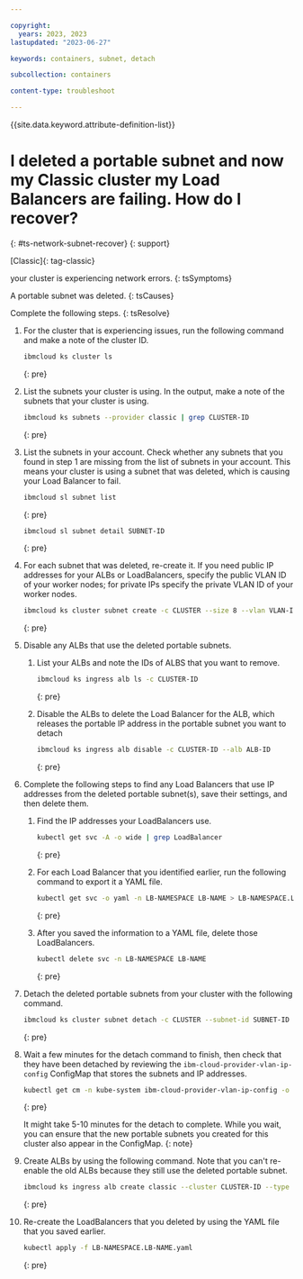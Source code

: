 ```yaml
---

copyright: 
  years: 2023, 2023
lastupdated: "2023-06-27"

keywords: containers, subnet, detach

subcollection: containers

content-type: troubleshoot

---
```


{{site.data.keyword.attribute-definition-list}}


# I deleted a portable subnet and now my Classic cluster my Load Balancers are failing. How do I recover?
{: #ts-network-subnet-recover}
{: support}

[Classic]{: tag-classic}

your cluster is experiencing network errors.
{: tsSymptoms}

A portable subnet was deleted.
{: tsCauses}

Complete the following steps.
{: tsResolve}


1. For the cluster that is experiencing issues, run the following command and make a note of the cluster ID.
    ```sh
    ibmcloud ks cluster ls
    ```
    {: pre}


1. List the subnets your cluster is using. In the output, make a note of the subnets that your cluster is using.
    ```sh
    ibmcloud ks subnets --provider classic | grep CLUSTER-ID
    ```
    {: pre}


1. List the subnets in your account. Check whether any subnets that you found in step 1 are missing from the list of subnets in your account. This means your cluster is using a subnet that was deleted, which is causing your Load Balancer to fail.
    
    ```sh
    ibmcloud sl subnet list
    ```
    {: pre}
    
    ```sh
    ibmcloud sl subnet detail SUBNET-ID
    ```
    {: pre}


1. For each subnet that was deleted, re-create it. If you need public IP addresses for your ALBs or LoadBalancers, specify the public VLAN ID of your worker nodes; for private IPs specify the private VLAN ID of your worker nodes.
    ```sh
    ibmcloud ks cluster subnet create -c CLUSTER --size 8 --vlan VLAN-ID
    ```
    {: pre}



1. Disable any ALBs that use the deleted portable subnets.
    1. List your ALBs and note the IDs of ALBS that you want to remove.
        ```sh
        ibmcloud ks ingress alb ls -c CLUSTER-ID
        ```
        {: pre}
    
    1. Disable the ALBs to delete the Load Balancer for the ALB, which releases the portable IP address in the portable subnet you want to detach
        ```sh
        ibmcloud ks ingress alb disable -c CLUSTER-ID --alb ALB-ID
        ```
        {: pre}

1. Complete the following steps to find any Load Balancers that use IP addresses from the deleted portable subnet(s), save their settings, and then delete them.

    1. Find the IP addresses your LoadBalancers use.
        ```sh
        kubectl get svc -A -o wide | grep LoadBalancer
        ```
        {: pre}
      
    1. For each Load Balancer that you identified earlier, run the following command to export it a YAML file.
        ```sh
        kubectl get svc -o yaml -n LB-NAMESPACE LB-NAME > LB-NAMESPACE.LB-NAME.yaml
        ```
        {: pre}
        
    1. After you saved the information to a YAML file, delete those LoadBalancers.
        ```sh
        kubectl delete svc -n LB-NAMESPACE LB-NAME
        ```
        {: pre}

1. Detach the deleted portable subnets from your cluster with the following command.
    ```sh
    ibmcloud ks cluster subnet detach -c CLUSTER --subnet-id SUBNET-ID
    ```
    {: pre}

1. Wait a few minutes for the detach command to finish, then check that they have been detached by reviewing the `ibm-cloud-provider-vlan-ip-config` ConfigMap that stores the subnets and IP addresses.
    ```sh
    kubectl get cm -n kube-system ibm-cloud-provider-vlan-ip-config -o yaml
    ```
    {: pre}

    It might take 5-10 minutes for the detach to complete. While you wait, you can ensure that the new portable subnets you created for this cluster also appear in the ConfigMap.
    {: note}

1. Create ALBs by using the following command. Note that you can't re-enable the old ALBs because they still use the deleted portable subnet.
    ```sh
    ibmcloud ks ingress alb create classic --cluster CLUSTER-ID --type public|private --zone ZONE --vlan VLAN-ID
    ```
    {: pre}  

1. Re-create the LoadBalancers that you deleted by using the YAML file that you saved earlier.
    ```sh
    kubectl apply -f LB-NAMESPACE.LB-NAME.yaml
    ```
    {: pre}


